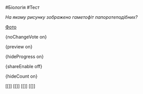 #Біологія #Тест

*На якому рисунку зображено гаметофіт папоротеподібних?*

[Фото](https://zno.osvita.ua//doc/images/znotest/23/2397/bio-prob-2011_17_2397_1.jpg)

{noChangeVote on}

{preview on}

{hideProgress on}

{shareEnable off}

{hideCount on}

[[]]
[[]]
[[]]
[[]]

